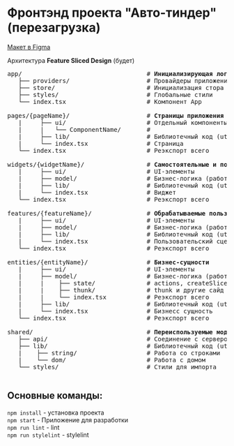 # Фронтэнд проекта "Авто-тиндер" (перезагрузка)

[Макет в Figma](https://www.figma.com/file/lccYj5aztjpRBpeLNTQl3G/AutoTinder?node-id=0%3A1)

Архитектура **Feature Sliced Design** (будет)

<pre>
app/                                  # <b>Инициализирующая логика приложения</b>
   ├── providers/                     # Провайдеры приложения (Store, BrowserRouter...)
   ├── store/                         # Инициализация стора Redux
   ├── styles/                        # Глобальные стили 
   └── index.tsx                      # Компонент App

pages/{pageName}/                     # <b>Страницы приложения</b>
   |     ├── ui/                      # Отдельный компоненты страницы
   |     |   └── ComponentName/       # 
   |     ├── lib/                     # Библиотечный код (utils/helpers/types)
   |     └── index.tsx                # Страница
   └── index.tsx                      # Реэкспорт всего

widgets/{widgetName}/                 # <b>Самостоятельные и полноценные блоки для страниц</b>
   |     ├── ui/                      # UI-элементы
   |     ├── model/                   # Бизнес-логика (работа со стором)
   |     ├── lib/                     # Библиотечный код (utils/helpers/types)
   |     └── index.tsx                # Виджет
   └── index.tsx                      # Реэкспорт всего

features/{featureName}/               # <b>Обрабатываемые пользовательские сценарии</b>
   |     ├── ui/                      # UI-элементы
   |     ├── model/                   # Бизнес-логика (работа со стором)
   |     ├── lib/                     # Библиотечный код (utils/helpers/types)
   |     └── index.tsx                # Пользовательский сценарий
   └── index.tsx                      # Реэкспорт всего

entities/{entityName}/                # <b>Бизнес-сущности</b>
   |     ├── ui/                      # UI-элементы
   |     ├── model/                   # Бизнес-логика (работа со стором)
   |     |    ├── state/              # actions, createSlice ...
   |     |    ├── thunk/              # thunk и другие сайд эффекты
   |     |    └── index.tsx           # Реэкспорт всего
   |     ├── lib/                     # Библиотечный код (utils/helpers/types)
   |     └── index.tsx                # Бизнесс сущность
   └── index.tsx                      # Реэкспорт всего

shared/                               # <b>Переиспользуемые модули, без привязки к бизнес-логике</b>
   ├── api/                           # Соединение с сервером
   ├── lib/                           # Библиотечный код (utils/helpers/types)
   |    ├── string/                   # Работа со строками
   |    └── dom/                      # Работа с домом
   └── styles/                     	  # Стили для импорта
     
</pre>

## Основные команды:

`npm install` - установка проекта  
`npm start` - Приложение для разработки  
`npm run lint` - lint  
`npm run stylelint` - stylelint